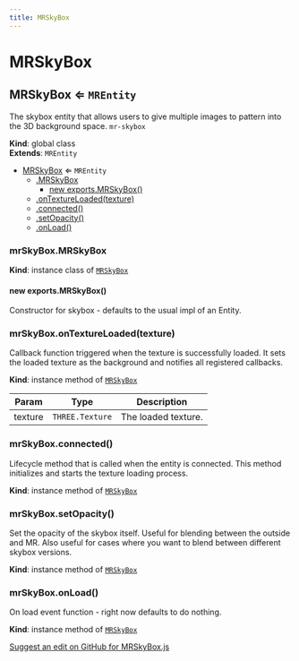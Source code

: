 ```yaml
---
title: MRSkyBox
---
```

# MRSkyBox

<a name="MRSkyBox"></a>

## MRSkyBox ⇐ <code>MREntity</code>
The skybox entity that allows users to give multiple images to pattern into the 3D background space. `mr-skybox`

**Kind**: global class  
**Extends**: <code>MREntity</code>  

* [MRSkyBox](#MRSkyBox) ⇐ <code>MREntity</code>
    * [.MRSkyBox](#MRSkyBox+MRSkyBox)
        * [new exports.MRSkyBox()](#new_MRSkyBox+MRSkyBox_new)
    * [.onTextureLoaded(texture)](#MRSkyBox+onTextureLoaded)
    * [.connected()](#MRSkyBox+connected)
    * [.setOpacity()](#MRSkyBox+setOpacity)
    * [.onLoad()](#MRSkyBox+onLoad)

<a name="MRSkyBox+MRSkyBox"></a>

### mrSkyBox.MRSkyBox
**Kind**: instance class of [<code>MRSkyBox</code>](#MRSkyBox)  
<a name="new_MRSkyBox+MRSkyBox_new"></a>

#### new exports.MRSkyBox()
Constructor for skybox - defaults to the usual impl of an Entity.

<a name="MRSkyBox+onTextureLoaded"></a>

### mrSkyBox.onTextureLoaded(texture)
Callback function triggered when the texture is successfully loaded.
             It sets the loaded texture as the background and notifies all registered callbacks.

**Kind**: instance method of [<code>MRSkyBox</code>](#MRSkyBox)  

| Param | Type | Description |
| --- | --- | --- |
| texture | <code>THREE.Texture</code> | The loaded texture. |

<a name="MRSkyBox+connected"></a>

### mrSkyBox.connected()
Lifecycle method that is called when the entity is connected.
             This method initializes and starts the texture loading process.

**Kind**: instance method of [<code>MRSkyBox</code>](#MRSkyBox)  
<a name="MRSkyBox+setOpacity"></a>

### mrSkyBox.setOpacity()
Set the opacity of the skybox itself. Useful for blending between the outside and MR. Also
useful for cases where you want to blend between different skybox versions.

**Kind**: instance method of [<code>MRSkyBox</code>](#MRSkyBox)  
<a name="MRSkyBox+onLoad"></a>

### mrSkyBox.onLoad()
On load event function - right now defaults to do nothing.

**Kind**: instance method of [<code>MRSkyBox</code>](#MRSkyBox)  
<div class='centered'><a href='https://github.com/volumetrics-io/mrjs/edit/main/src/core/entities/MRSkyBox.js' target='_blank'>Suggest an edit on GitHub for MRSkyBox.js</a></div>
